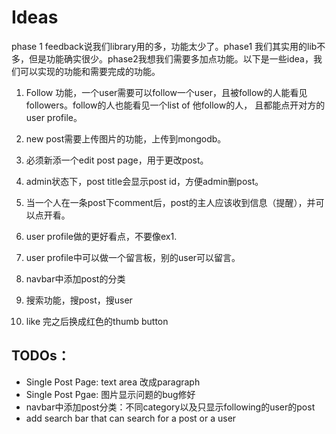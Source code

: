# Ideas

phase 1 feedback说我们library用的多，功能太少了。phase1 我们其实用的lib不多，但是功能确实很少。phase2我想我们需要多加点功能。以下是一些idea，我们可以实现的功能和需要完成的功能。

1. Follow 功能，一个user需要可以follow一个user，且被follow的人能看见followers。follow的人也能看见一个list of 他follow的人， 且都能点开对方的user profile。

2. new post需要上传图片的功能，上传到mongodb。

3. 必须新添一个edit post page，用于更改post。

4. admin状态下，post title会显示post id，方便admin删post。

5. 当一个人在一条post下comment后，post的主人应该收到信息（提醒），并可以点开看。

6. user profile做的更好看点，不要像ex1.

7. user profile中可以做一个留言板，别的user可以留言。

8. navbar中添加post的分类

9. 搜索功能，搜post，搜user

10. like 完之后换成红色的thumb button

   



## TODOs：

- Single Post Page: text area 改成paragraph
- Single Post Pgae: 图片显示问题的bug修好
- navbar中添加post分类：不同category以及只显示following的user的post
- add search bar that can search for a post or a user

